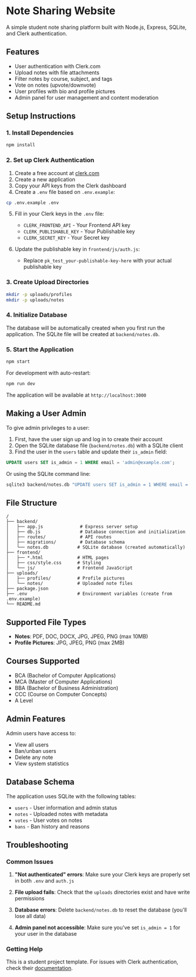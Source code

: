 # Note Sharing Website

A simple student note sharing platform built with Node.js, Express, SQLite, and Clerk authentication.

## Features

- User authentication with Clerk.com
- Upload notes with file attachments
- Filter notes by course, subject, and tags
- Vote on notes (upvote/downvote)
- User profiles with bio and profile pictures
- Admin panel for user management and content moderation

## Setup Instructions

### 1. Install Dependencies

```bash
npm install
```

### 2. Set up Clerk Authentication

1. Create a free account at [clerk.com](https://clerk.com)
2. Create a new application
3. Copy your API keys from the Clerk dashboard
4. Create a `.env` file based on `.env.example`:

```bash
cp .env.example .env
```

5. Fill in your Clerk keys in the `.env` file:
   - `CLERK_FRONTEND_API` - Your Frontend API key
   - `CLERK_PUBLISHABLE_KEY` - Your Publishable key  
   - `CLERK_SECRET_KEY` - Your Secret key

6. Update the publishable key in `frontend/js/auth.js`:
   - Replace `pk_test_your-publishable-key-here` with your actual publishable key

### 3. Create Upload Directories

```bash
mkdir -p uploads/profiles
mkdir -p uploads/notes
```

### 4. Initialize Database

The database will be automatically created when you first run the application. The SQLite file will be created at `backend/notes.db`.

### 5. Start the Application

```bash
npm start
```

For development with auto-restart:
```bash
npm run dev
```

The application will be available at `http://localhost:3000`

## Making a User Admin

To give admin privileges to a user:

1. First, have the user sign up and log in to create their account
2. Open the SQLite database file (`backend/notes.db`) with a SQLite client
3. Find the user in the `users` table and update their `is_admin` field:

```sql
UPDATE users SET is_admin = 1 WHERE email = 'admin@example.com';
```

Or using the SQLite command line:
```bash
sqlite3 backend/notes.db "UPDATE users SET is_admin = 1 WHERE email = 'admin@example.com';"
```

## File Structure

```
/
├── backend/
│   ├── app.js              # Express server setup
│   ├── db.js               # Database connection and initialization
│   ├── routes/             # API routes
│   ├── migrations/         # Database schema
│   └── notes.db           # SQLite database (created automatically)
├── frontend/
│   ├── *.html             # HTML pages
│   ├── css/style.css      # Styling
│   └── js/                # Frontend JavaScript
├── uploads/
│   ├── profiles/          # Profile pictures
│   └── notes/             # Uploaded note files
├── package.json
├── .env                   # Environment variables (create from .env.example)
└── README.md
```

## Supported File Types

- **Notes**: PDF, DOC, DOCX, JPG, JPEG, PNG (max 10MB)
- **Profile Pictures**: JPG, JPEG, PNG (max 2MB)

## Courses Supported

- BCA (Bachelor of Computer Applications)
- MCA (Master of Computer Applications)  
- BBA (Bachelor of Business Administration)
- CCC (Course on Computer Concepts)
- A Level

## Admin Features

Admin users have access to:
- View all users
- Ban/unban users
- Delete any note
- View system statistics

## Database Schema

The application uses SQLite with the following tables:
- `users` - User information and admin status
- `notes` - Uploaded notes with metadata
- `votes` - User votes on notes
- `bans` - Ban history and reasons

## Troubleshooting

### Common Issues

1. **"Not authenticated" errors**: Make sure your Clerk keys are properly set in both `.env` and `auth.js`

2. **File upload fails**: Check that the `uploads` directories exist and have write permissions

3. **Database errors**: Delete `backend/notes.db` to reset the database (you'll lose all data)

4. **Admin panel not accessible**: Make sure you've set `is_admin = 1` for your user in the database

### Getting Help

This is a student project template. For issues with Clerk authentication, check their [documentation](https://clerk.com/docs).